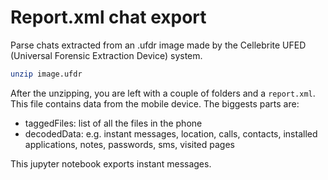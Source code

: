 # Report.xml chat export

Parse chats extracted from an .ufdr image made by the Cellebrite UFED (Universal Forensic Extraction Device) system.

```bash
unzip image.ufdr
```

After the unzipping, you are left with a couple of folders and a `report.xml`. This file contains data from the mobile device. The biggests parts are:
* taggedFiles: list of all the files in the phone
* decodedData: e.g. instant messages, location, calls, contacts, installed applications, notes, passwords, sms, visited pages

This jupyter notebook exports instant messages.
